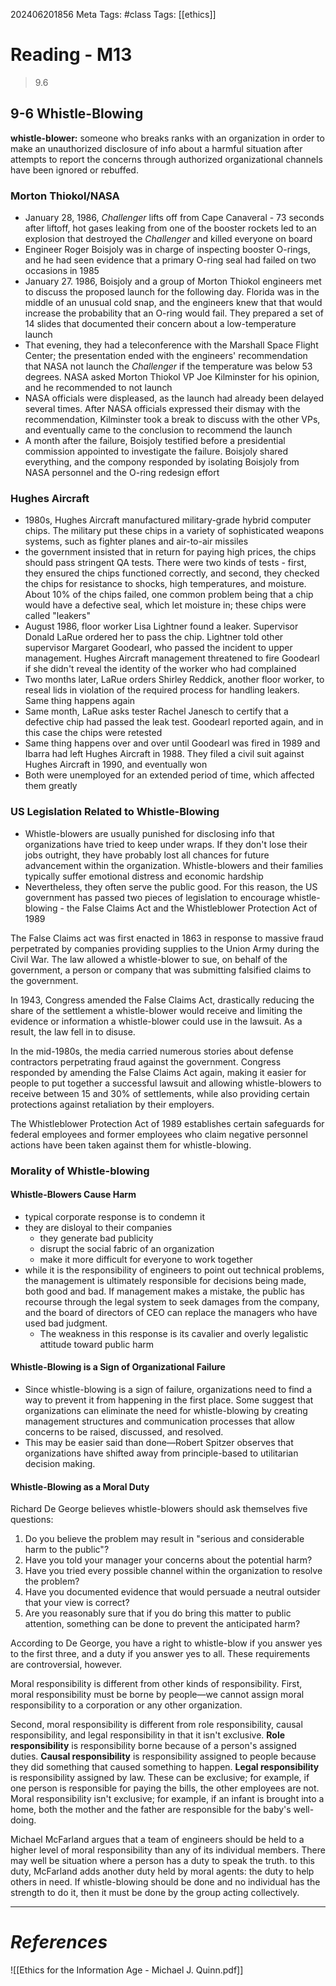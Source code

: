 202406201856
Meta Tags: #class
Tags: [[ethics]]

# Reading - M13

>9.6

## 9-6 Whistle-Blowing

**whistle-blower:** someone who breaks ranks with an organization in order to make an unauthorized disclosure of info about a harmful situation after attempts to report the concerns through authorized organizational channels have been ignored or rebuffed.

### Morton Thiokol/NASA

- January 28, 1986, *Challenger* lifts off from Cape  Canaveral - 73 seconds after liftoff, hot gases leaking from one of the booster rockets led to an explosion that destroyed the *Challenger* and killed everyone on board
- Engineer Roger Boisjoly was in charge of inspecting booster O-rings, and he had seen evidence that a primary O-ring seal had failed on two occasions in 1985
- January 27. 1986, Boisjoly and a group of Morton Thiokol engineers met to discuss the proposed launch for the following day. Florida was in the middle of an unusual cold snap, and the engineers knew that that would increase the probability that an O-ring would fail. They prepared a set of 14 slides that documented their concern about a low-temperature launch
- That evening, they had a teleconference with the Marshall Space Flight Center; the presentation ended with the engineers' recommendation that NASA not launch the *Challenger* if the temperature was below 53 degrees. NASA asked Morton Thiokol VP Joe Kilminster for his opinion, and he recommended to not launch
- NASA officials were displeased, as the launch had already been delayed several times. After NASA officials expressed their dismay with the recommendation, Kilminster took a break to discuss with the other VPs, and eventually came to the conclusion to recommend the launch
- A month after the failure, Boisjoly testified before a presidential commission appointed to investigate the failure. Boisjoly shared everything, and the compony responded by isolating Boisjoly from NASA personnel and the O-ring redesign effort

### Hughes Aircraft

- 1980s, Hughes Aircraft manufactured military-grade hybrid computer chips. The military put these chips in a variety of sophisticated weapons systems, such as fighter planes and air-to-air missiles
- the government insisted that in return for paying high prices, the chips should pass stringent QA tests. There were two kinds of tests - first, they ensured the chips functioned correctly, and second, they checked the chips for resistance to shocks, high temperatures, and moisture. About 10% of the chips failed, one common problem being that a chip would have a defective seal, which let moisture in; these chips were called "leakers"
- August 1986, floor worker Lisa Lightner found a leaker. Supervisor Donald LaRue ordered her to pass the chip. Lightner told other supervisor Margaret Goodearl, who passed the incident to upper management. Hughes Aircraft management threatened to fire Goodearl if she didn't reveal the identity of the worker who had complained
- Two months later, LaRue orders Shirley Reddick, another floor worker, to reseal lids in violation of the required process for handling leakers. Same thing happens again
- Same month, LaRue asks tester Rachel Janesch to certify that a defective chip had passed the leak test. Goodearl reported again, and in this case the chips were retested
- Same thing happens over and over until Goodearl was fired in 1989 and Ibarra had left Hughes Aircraft in 1988. They filed a civil suit against Hughes Aircraft in 1990, and eventually won
- Both were unemployed for an extended period of time, which affected them greatly

### US Legislation Related to Whistle-Blowing

- Whistle-blowers are usually punished for disclosing info that organizations have tried to keep under wraps. If they don't lose their jobs outright, they have probably lost all chances for future advancement within the organization. Whistle-blowers and their families typically suffer emotional distress and economic hardship
- Nevertheless, they often serve the public good. For this reason, the US government has passed two pieces of legislation to encourage whistle-blowing - the False Claims Act and the Whistleblower Protection Act of 1989

The False Claims act was first enacted in 1863 in response to massive fraud perpetrated by companies providing supplies to the Union Army during the Civil War. The law allowed a whistle-blower to sue, on behalf of the government, a person or company that was submitting falsified claims to the government.

In 1943, Congress amended the False Claims Act, drastically reducing the share of the settlement a whistle-blower would receive and limiting the evidence or information a whistle-blower could use in the lawsuit. As a result, the law fell in to disuse.

In the mid-1980s, the media carried numerous stories about defense contractors perpetrating fraud against the government. Congress responded by amending the False Claims Act again, making it easier for people to put together a successful lawsuit and allowing whistle-blowers to receive between 15 and 30% of settlements, while also providing certain protections against retaliation by their employers.

The Whistleblower Protection Act of 1989 establishes certain safeguards for federal employees and former employees who claim negative personnel actions have been taken against them for whistle-blowing. 

### Morality of Whistle-blowing

#### Whistle-Blowers Cause Harm

- typical corporate response is to condemn it
- they are disloyal to their companies
	- they generate bad publicity
	- disrupt the social fabric of an organization
	- make it more difficult for everyone to work together
- while it is the responsibility of engineers to point out technical problems, the management is ultimately responsible for decisions being made, both good and bad. If management makes a mistake, the public has recourse through the legal system to seek damages from the company, and the board of directors of CEO can replace the managers who have used bad judgment.
	- The weakness in this response is its cavalier and overly legalistic attitude toward public harm

#### Whistle-Blowing is a Sign of Organizational Failure

- Since whistle-blowing is a sign of failure, organizations need to find a way to prevent it from happening in the first place. Some suggest that organizations can eliminate the need for whistle-blowing by creating management structures and communication processes that allow concerns to be raised, discussed, and resolved.
- This may be easier said than done—Robert Spitzer observes that organizations have shifted away from principle-based to utilitarian decision making. 

#### Whistle-Blowing as a Moral Duty

Richard De George believes whistle-blowers should ask themselves five questions:

1. Do you believe the problem may result in "serious and considerable harm to the public"?
2. Have you told your manager your concerns about the potential harm?
3. Have you tried every possible channel within the organization to resolve the problem?
4. Have you documented evidence that would persuade a neutral outsider that your view is correct?
5. Are you reasonably sure that if you do bring this matter to public attention, something can be done to prevent the anticipated harm?

According to De George, you have a right to whistle-blow if you answer yes to the first three, and a duty if you answer yes to all. These requirements are controversial, however.

Moral responsibility is different from other kinds of responsibility. First, moral responsibility must be borne by people—we cannot assign moral responsibility to a corporation or any other organization.

Second, moral responsibility is different from role responsibility, causal responsibility, and legal responsibility in that it isn't exclusive. **Role responsibility** is responsibility borne because of a person's assigned duties. **Causal responsibility** is responsibility assigned to people because they did something that caused something to happen. **Legal responsibility** is responsibility assigned by law. These can be exclusive; for example, if one person is responsible for paying the bills, the other employees are not. Moral responsibility isn't exclusive; for example, if an infant is brought into a home, both the mother and the father are responsible for the baby's well-doing.

Michael McFarland argues that a team of engineers should be held to a higher level of moral responsibility than any of its individual members. There may well be situation where a person has a duty to speak the truth. to this duty, McFarland adds another duty held by moral agents: the duty to help others in need. If whistle-blowing should be done and no individual has the strength to do it, then it must be done by the group acting collectively.


---
# *References*
![[Ethics for the Information Age - Michael J. Quinn.pdf]]
